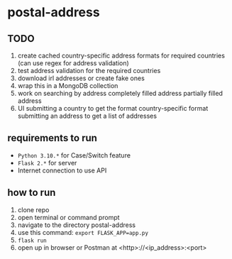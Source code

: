 # postal-address
## TODO
1. create cached country-specific address formats for required countries (can use regex for address validation)
2. test address validation for the required countries
3. download irl addresses or create fake ones
4. wrap this in a MongoDB collection
5. work on searching by address
    completely filled address
    partially filled address
6. UI
    submitting a country to get the format
    country-specific format
    submitting an address to get a list of addresses

## requirements to run
* `Python 3.10.*` for Case/Switch feature
* `Flask 2.*` for server 
* Internet connection to use API
## how to run
1. clone repo
2. open terminal or command prompt
3. navigate to the directory postal-address
4. use this command: `export FLASK_APP=app.py`
5. `flask run`
6. open up in browser or Postman at \<http>://\<ip_address>:\<port>

